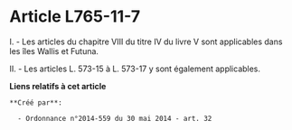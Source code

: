 # Article L765-11-7

I. - Les articles du chapitre VIII du titre IV du livre V sont applicables dans les îles Wallis et Futuna. 

II. - Les articles L. 573-15 à L. 573-17 y sont également applicables.

**Liens relatifs à cet article**

	**Créé par**:

	  - Ordonnance n°2014-559 du 30 mai 2014 - art. 32
